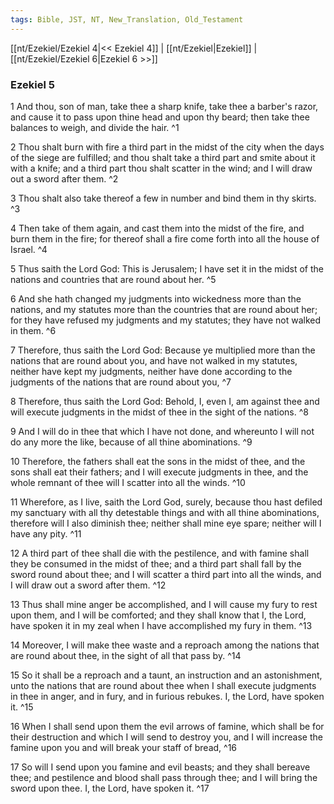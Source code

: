 ```yaml
---
tags: Bible, JST, NT, New_Translation, Old_Testament
---
```


[[nt/Ezekiel/Ezekiel 4|<< Ezekiel 4]] | [[nt/Ezekiel|Ezekiel]] | [[nt/Ezekiel/Ezekiel 6|Ezekiel 6 >>]]

### Ezekiel 5

1 And thou, son of man, take thee a sharp knife, take thee a barber\'s razor, and cause it to pass upon thine head and upon thy beard; then take thee balances to weigh, and divide the hair.  ^1

2 Thou shalt burn with fire a third part in the midst of the city when the days of the siege are fulfilled; and thou shalt take a third part and smite about it with a knife; and a third part thou shalt scatter in the wind; and I will draw out a sword after them.  ^2

3 Thou shalt also take thereof a few in number and bind them in thy skirts.  ^3

4 Then take of them again, and cast them into the midst of the fire, and burn them in the fire; for thereof shall a fire come forth into all the house of Israel.  ^4

5 Thus saith the Lord God: This is Jerusalem; I have set it in the midst of the nations and countries that are round about her.  ^5

6 And she hath changed my judgments into wickedness more than the nations, and my statutes more than the countries that are round about her; for they have refused my judgments and my statutes; they have not walked in them.  ^6

7 Therefore, thus saith the Lord God: Because ye multiplied more than the nations that are round about you, and have not walked in my statutes, neither have kept my judgments, neither have done according to the judgments of the nations that are round about you,  ^7

8 Therefore, thus saith the Lord God: Behold, I, even I, am against thee and will execute judgments in the midst of thee in the sight of the nations.  ^8

9 And I will do in thee that which I have not done, and whereunto I will not do any more the like, because of all thine abominations.  ^9

10 Therefore, the fathers shall eat the sons in the midst of thee, and the sons shall eat their fathers; and I will execute judgments in thee, and the whole remnant of thee will I scatter into all the winds.  ^10

11 Wherefore, as I live, saith the Lord God, surely, because thou hast defiled my sanctuary with all thy detestable things and with all thine abominations, therefore will I also diminish thee; neither shall mine eye spare; neither will I have any pity.  ^11

12 A third part of thee shall die with the pestilence, and with famine shall they be consumed in the midst of thee; and a third part shall fall by the sword round about thee; and I will scatter a third part into all the winds, and I will draw out a sword after them.  ^12

13 Thus shall mine anger be accomplished, and I will cause my fury to rest upon them, and I will be comforted; and they shall know that I, the Lord, have spoken it in my zeal when I have accomplished my fury in them.  ^13

14 Moreover, I will make thee waste and a reproach among the nations that are round about thee, in the sight of all that pass by.  ^14

15 So it shall be a reproach and a taunt, an instruction and an astonishment, unto the nations that are round about thee when I shall execute judgments in thee in anger, and in fury, and in furious rebukes. I, the Lord, have spoken it.  ^15

16 When I shall send upon them the evil arrows of famine, which shall be for their destruction and which I will send to destroy you, and I will increase the famine upon you and will break your staff of bread,  ^16

17 So will I send upon you famine and evil beasts; and they shall bereave thee; and pestilence and blood shall pass through thee; and I will bring the sword upon thee. I, the Lord, have spoken it.  ^17

 
